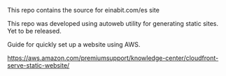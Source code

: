 This repo contains the source for einabit.com/es site

This repo was developed using autoweb utility for generating static sites. Yet to be released.

Guide for quickly set up a website using AWS.

https://aws.amazon.com/premiumsupport/knowledge-center/cloudfront-serve-static-website/
